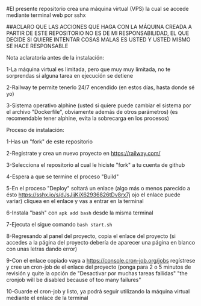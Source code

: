 #El presente repositorio crea una máquina virtual (VPS) la cual se accede mediante terminal web por sshx

##ACLARO QUE LAS ACCIONES QUE HAGA CON LA MÁQUINA CREADA A PARTIR DE ESTE REPOSITORIO NO ES DE MI RESPONSABILIDAD, EL QUE DECIDE SI QUIERE INTENTAR COSAS MALAS ES USTED Y USTED MISMO SE HACE RESPONSABLE

Nota aclaratoria antes de la instalación:

1-La máquina virtual es limitada, pero que muy muy limitada, no te sorprendas si alguna tarea en ejecución se detiene

2-Railway te permite tenerlo 24/7 encendido (en estos días, hasta donde sé yo)

3-Sistema operativo alphine (usted si quiere puede cambiar el sistema por el archivo "Dockerfile", obviamente además de otros parámetros) (es recomendable tener alphine, evita la sobrecarga en los procesos)

Proceso de instalación:

1-Has un "fork" de este repositorio

2-Registrate y crea un nuevo proyecto en https://railway.com/

3-Selecciona el repositorio al cual le hiciste "fork" a tu cuenta de github

4-Espera a que se termine el proceso "Build"

5-En el proceso "Deploy" soltará un enlace (algo más o menos parecido a ésto   https://sshx.io/s/dJsJjjKiX62936826tDv8rx7j ojo el enlace puede variar) cliquea en el enlace y vas a entrar en la terminal

6-Instala "bash" con ```apk add bash``` desde la misma terminal

7-Ejecuta el sigue comando
    ```bash start.sh```

8-Regresando al panel del proyecto, copia el enlace del proyecto (si accedes a la página del proyecto debería de aparecer una página en blanco con unas letras dando error)

9-Con el enlace copiado vaya a https://console.cron-job.org/jobs regístrese y cree un cron-job de el enlace del proyecto (ponga para 2 o 5 minutos de revisión y quite la opción de "Desactivar por muchas tareas fallidas" "the cronjob will be disabled because of too many failures"

10-Guarde el cron-job y listo, ya podrá seguir utilizando la máquina virtual mediante el enlace de la terminal
